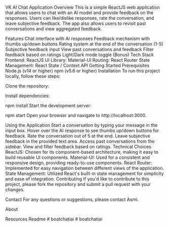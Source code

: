 VK AI Chat Application
Overview
This is a simple ReactJS web application that allows users to chat with an AI model and provide feedback on the responses. Users can like/dislike responses, rate the conversation, and leave subjective feedback. The app also allows users to revisit past conversations and view aggregated feedback.

Features
Chat interface with AI responses
Feedback mechanism with thumbs up/down buttons
Rating system at the end of the conversation (1-5)
Subjective feedback input
View past conversations and feedback
Filter feedback based on ratings
Light/Dark mode toggle (Bonus)
Tech Stack
Frontend: ReactJS
UI Library: Material-UI
Routing: React Router
State Management: React State / Context API
Getting Started
Prerequisites
Node.js (v14 or higher)
npm (v5.6 or higher)
Installation
To run this project locally, follow these steps:

Clone the repository:

Install dependencies:

npm install
Start the development server:

npm start
Open your browser and navigate to http://localhost:3000.

Using the Application
Start a conversation by typing your message in the input box.
Hover over the AI response to see thumbs up/down buttons for feedback.
Rate the conversation out of 5 at the end.
Leave subjective feedback in the provided text area.
Access past conversations from the sidebar.
View and filter feedback based on ratings.
Technical Choices
ReactJS: Chosen for its component-based architecture, making it easy to build reusable UI components.
Material-UI: Used for a consistent and responsive design, providing ready-to-use components.
React Router: Implemented for easy navigation between different views of the application.
State Management: Utilized React's built-in state management for simplicity and ease of integration.
Contributing
If you'd like to contribute to this project, please fork the repository and submit a pull request with your changes.

Contact
For any questions or suggestions, please contact Asmi.

About

Resources
Readme
#   b o a t c h a t i a i 
 
 #   b o a t c h a t i a i 
 
 
